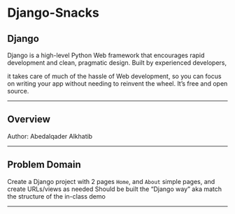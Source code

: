 # Django-Snacks

## Django

Django is a high-level Python Web framework that encourages rapid development and clean, pragmatic design. Built by experienced developers,

it takes care of much of the hassle of Web development, so you can focus on writing your app without needing to reinvent the wheel. It’s free and open source.

---

## Overview 

Author: Abedalqader Alkhatib

---

## Problem Domain

Create a Django project with 2 pages `Home`, and `About` simple pages, and create URLs/views as needed Should be built the “Django way” aka match the structure of the in-class demo

---
